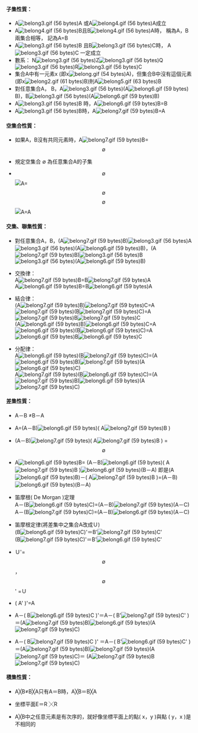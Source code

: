 #### 子集性質：

* A![](https://market.cloud.edu.tw/content/senior/math/tn_t2/math_net/NUBCC/Course/chp1-1/belong3.gif "belong3.gif \(56 bytes\)")A 或A![](https://market.cloud.edu.tw/content/senior/math/tn_t2/math_net/NUBCC/Course/chp1-1/belong4.gif "belong4.gif \(56 bytes\)")A成立
* A![](https://market.cloud.edu.tw/content/senior/math/tn_t2/math_net/NUBCC/Course/chp1-1/belong4.gif "belong4.gif \(56 bytes\)")B且B![](https://market.cloud.edu.tw/content/senior/math/tn_t2/math_net/NUBCC/Course/chp1-1/belong4.gif "belong4.gif \(56 bytes\)")A時， 稱為A，B兩集合相等， 記為A=B
* A![](https://market.cloud.edu.tw/content/senior/math/tn_t2/math_net/NUBCC/Course/chp1-1/belong3.gif "belong3.gif \(56 bytes\)")B 且B![](https://market.cloud.edu.tw/content/senior/math/tn_t2/math_net/NUBCC/Course/chp1-1/belong3.gif "belong3.gif \(56 bytes\)")C時， A![](https://market.cloud.edu.tw/content/senior/math/tn_t2/math_net/NUBCC/Course/chp1-1/belong3.gif "belong3.gif \(56 bytes\)")C 一定成立
* 數系： N![](https://market.cloud.edu.tw/content/senior/math/tn_t2/math_net/NUBCC/Course/chp1-1/belong3.gif "belong3.gif \(56 bytes\)")Z![](https://market.cloud.edu.tw/content/senior/math/tn_t2/math_net/NUBCC/Course/chp1-1/belong3.gif "belong3.gif \(56 bytes\)")Q![](https://market.cloud.edu.tw/content/senior/math/tn_t2/math_net/NUBCC/Course/chp1-1/belong3.gif "belong3.gif \(56 bytes\)")R![](https://market.cloud.edu.tw/content/senior/math/tn_t2/math_net/NUBCC/Course/chp1-1/belong3.gif "belong3.gif \(56 bytes\)")C
* 集合A中有一元素x \(即x![](https://market.cloud.edu.tw/content/senior/math/tn_t2/math_net/NUBCC/Course/chp1-1/belong.gif "belong.gif \(54 bytes\)")A\)，但集合B中沒有這個元素\(即x![](https://market.cloud.edu.tw/content/senior/math/tn_t2/math_net/NUBCC/Course/chp1-1/belong2.gif "belong2.gif \(61 bytes\)")B\)則A![](https://market.cloud.edu.tw/content/senior/math/tn_t2/math_net/NUBCC/Course/chp1-1/belong5.gif "belong5.gif \(63 bytes\)")B
* 對任意集合A， B，A![](https://market.cloud.edu.tw/content/senior/math/tn_t2/math_net/NUBCC/Course/chp1-1/belong3.gif "belong3.gif \(56 bytes\)")\(A![](https://market.cloud.edu.tw/content/senior/math/tn_t2/math_net/NUBCC/Course/chp1-1/belong6.gif "belong6.gif \(59 bytes\)")B\)，B![](https://market.cloud.edu.tw/content/senior/math/tn_t2/math_net/NUBCC/Course/chp1-1/belong3.gif "belong3.gif \(56 bytes\)")\(A![](https://market.cloud.edu.tw/content/senior/math/tn_t2/math_net/NUBCC/Course/chp1-1/belong6.gif "belong6.gif \(59 bytes\)")B\)
* A![](https://market.cloud.edu.tw/content/senior/math/tn_t2/math_net/NUBCC/Course/chp1-1/belong3.gif "belong3.gif \(56 bytes\)")B 時，A![](https://market.cloud.edu.tw/content/senior/math/tn_t2/math_net/NUBCC/Course/chp1-1/belong6.gif "belong6.gif \(59 bytes\)")B=B
* A![](https://market.cloud.edu.tw/content/senior/math/tn_t2/math_net/NUBCC/Course/chp1-1/belong3.gif "belong3.gif \(56 bytes\)")B時，A![](https://market.cloud.edu.tw/content/senior/math/tn_t2/math_net/NUBCC/Course/chp1-1/belong7.gif "belong7.gif \(59 bytes\)")B=A

#### 空集合性質：

* 如果A，B沒有共同元素時，A![](https://market.cloud.edu.tw/content/senior/math/tn_t2/math_net/NUBCC/Course/chp1-1/belong7.gif "belong7.gif \(59 bytes\)")B= $$\emptyset$$

* 規定空集合 ∅ 為任意集合A的子集

* $$\emptyset$$ ![](https://market.cloud.edu.tw/content/senior/math/tn_t2/math_net/NUBCC/Course/chp1-1/belong7.gif)A= $$\emptyset$$        $$\emptyset$$![](https://market.cloud.edu.tw/content/senior/math/tn_t2/math_net/NUBCC/Course/chp1-1/belong6.gif)A=A

#### 交集、聯集性質：

* 對任意集合A，B，\(A![](https://market.cloud.edu.tw/content/senior/math/tn_t2/math_net/NUBCC/Course/chp1-1/belong7.gif "belong7.gif \(59 bytes\)")B\)![](https://market.cloud.edu.tw/content/senior/math/tn_t2/math_net/NUBCC/Course/chp1-1/belong3.gif "belong3.gif \(56 bytes\)")A![](https://market.cloud.edu.tw/content/senior/math/tn_t2/math_net/NUBCC/Course/chp1-1/belong3.gif "belong3.gif \(56 bytes\)")\(A![](https://market.cloud.edu.tw/content/senior/math/tn_t2/math_net/NUBCC/Course/chp1-1/belong6.gif "belong6.gif \(59 bytes\)")B\)，\(A![](https://market.cloud.edu.tw/content/senior/math/tn_t2/math_net/NUBCC/Course/chp1-1/belong7.gif "belong7.gif \(59 bytes\)")B\)![](https://market.cloud.edu.tw/content/senior/math/tn_t2/math_net/NUBCC/Course/chp1-1/belong3.gif "belong3.gif \(56 bytes\)")B![](https://market.cloud.edu.tw/content/senior/math/tn_t2/math_net/NUBCC/Course/chp1-1/belong3.gif "belong3.gif \(56 bytes\)")\(A![](https://market.cloud.edu.tw/content/senior/math/tn_t2/math_net/NUBCC/Course/chp1-1/belong6.gif "belong6.gif \(59 bytes\)")B\)

* 交換律：  
  A![](https://market.cloud.edu.tw/content/senior/math/tn_t2/math_net/NUBCC/Course/chp1-1/belong7.gif "belong7.gif \(59 bytes\)")B=B![](https://market.cloud.edu.tw/content/senior/math/tn_t2/math_net/NUBCC/Course/chp1-1/belong7.gif "belong7.gif \(59 bytes\)")A  
  A![](https://market.cloud.edu.tw/content/senior/math/tn_t2/math_net/NUBCC/Course/chp1-1/belong6.gif "belong6.gif \(59 bytes\)")B=B![](https://market.cloud.edu.tw/content/senior/math/tn_t2/math_net/NUBCC/Course/chp1-1/belong6.gif "belong6.gif \(59 bytes\)")A

* 結合律：  
  \(A![](https://market.cloud.edu.tw/content/senior/math/tn_t2/math_net/NUBCC/Course/chp1-1/belong7.gif "belong7.gif \(59 bytes\)")B\)![](https://market.cloud.edu.tw/content/senior/math/tn_t2/math_net/NUBCC/Course/chp1-1/belong7.gif "belong7.gif \(59 bytes\)")C=A![](https://market.cloud.edu.tw/content/senior/math/tn_t2/math_net/NUBCC/Course/chp1-1/belong7.gif "belong7.gif \(59 bytes\)")\(B![](https://market.cloud.edu.tw/content/senior/math/tn_t2/math_net/NUBCC/Course/chp1-1/belong7.gif "belong7.gif \(59 bytes\)")C\)=A![](https://market.cloud.edu.tw/content/senior/math/tn_t2/math_net/NUBCC/Course/chp1-1/belong7.gif "belong7.gif \(59 bytes\)")B![](https://market.cloud.edu.tw/content/senior/math/tn_t2/math_net/NUBCC/Course/chp1-1/belong7.gif "belong7.gif \(59 bytes\)")C  
  \(A![](https://market.cloud.edu.tw/content/senior/math/tn_t2/math_net/NUBCC/Course/chp1-1/belong6.gif "belong6.gif \(59 bytes\)")B\)![](https://market.cloud.edu.tw/content/senior/math/tn_t2/math_net/NUBCC/Course/chp1-1/belong6.gif "belong6.gif \(59 bytes\)")C=A![](https://market.cloud.edu.tw/content/senior/math/tn_t2/math_net/NUBCC/Course/chp1-1/belong6.gif "belong6.gif \(59 bytes\)")\(B![](https://market.cloud.edu.tw/content/senior/math/tn_t2/math_net/NUBCC/Course/chp1-1/belong6.gif "belong6.gif \(59 bytes\)")C\)=A![](https://market.cloud.edu.tw/content/senior/math/tn_t2/math_net/NUBCC/Course/chp1-1/belong6.gif "belong6.gif \(59 bytes\)")B![](https://market.cloud.edu.tw/content/senior/math/tn_t2/math_net/NUBCC/Course/chp1-1/belong6.gif "belong6.gif \(59 bytes\)")C

* 分配律：  
  A![](https://market.cloud.edu.tw/content/senior/math/tn_t2/math_net/NUBCC/Course/chp1-1/belong6.gif "belong6.gif \(59 bytes\)")\(B![](https://market.cloud.edu.tw/content/senior/math/tn_t2/math_net/NUBCC/Course/chp1-1/belong7.gif "belong7.gif \(59 bytes\)")C\)=\(A![](https://market.cloud.edu.tw/content/senior/math/tn_t2/math_net/NUBCC/Course/chp1-1/belong6.gif "belong6.gif \(59 bytes\)")B\)![](https://market.cloud.edu.tw/content/senior/math/tn_t2/math_net/NUBCC/Course/chp1-1/belong7.gif "belong7.gif \(59 bytes\)")\(A![](https://market.cloud.edu.tw/content/senior/math/tn_t2/math_net/NUBCC/Course/chp1-1/belong6.gif "belong6.gif \(59 bytes\)")C\)  
  A![](https://market.cloud.edu.tw/content/senior/math/tn_t2/math_net/NUBCC/Course/chp1-1/belong7.gif "belong7.gif \(59 bytes\)")\(B![](https://market.cloud.edu.tw/content/senior/math/tn_t2/math_net/NUBCC/Course/chp1-1/belong6.gif "belong6.gif \(59 bytes\)")C\)=\(A![](https://market.cloud.edu.tw/content/senior/math/tn_t2/math_net/NUBCC/Course/chp1-1/belong7.gif "belong7.gif \(59 bytes\)")B\)![](https://market.cloud.edu.tw/content/senior/math/tn_t2/math_net/NUBCC/Course/chp1-1/belong6.gif "belong6.gif \(59 bytes\)")\(A![](https://market.cloud.edu.tw/content/senior/math/tn_t2/math_net/NUBCC/Course/chp1-1/belong7.gif "belong7.gif \(59 bytes\)")C\)

#### 差集性質：

* A－B ≠B－A
* A=\(A－B\)![](https://market.cloud.edu.tw/content/senior/math/tn_t2/math_net/NUBCC/Course/chp1-1/belong6.gif "belong6.gif \(59 bytes\)")\( A![](https://market.cloud.edu.tw/content/senior/math/tn_t2/math_net/NUBCC/Course/chp1-1/belong7.gif "belong7.gif \(59 bytes\)")B \)
* \(A－B\)![](https://market.cloud.edu.tw/content/senior/math/tn_t2/math_net/NUBCC/Course/chp1-1/belong7.gif "belong7.gif \(59 bytes\)")\( A![](https://market.cloud.edu.tw/content/senior/math/tn_t2/math_net/NUBCC/Course/chp1-1/belong7.gif "belong7.gif \(59 bytes\)")B \) =$$\emptyset$$
* A![](https://market.cloud.edu.tw/content/senior/math/tn_t2/math_net/NUBCC/Course/chp1-1/belong6.gif "belong6.gif \(59 bytes\)")B= \(A－B\)![](https://market.cloud.edu.tw/content/senior/math/tn_t2/math_net/NUBCC/Course/chp1-1/belong6.gif "belong6.gif \(59 bytes\)")\( A![](https://market.cloud.edu.tw/content/senior/math/tn_t2/math_net/NUBCC/Course/chp1-1/belong7.gif "belong7.gif \(59 bytes\)")B \)![](https://market.cloud.edu.tw/content/senior/math/tn_t2/math_net/NUBCC/Course/chp1-1/belong6.gif "belong6.gif \(59 bytes\)")\(B－A\)
  即是\(A![](https://market.cloud.edu.tw/content/senior/math/tn_t2/math_net/NUBCC/Course/chp1-1/belong6.gif "belong6.gif \(59 bytes\)")B\)－\( A![](https://market.cloud.edu.tw/content/senior/math/tn_t2/math_net/NUBCC/Course/chp1-1/belong7.gif "belong7.gif \(59 bytes\)")B \)=\(A－B\)![](https://market.cloud.edu.tw/content/senior/math/tn_t2/math_net/NUBCC/Course/chp1-1/belong6.gif "belong6.gif \(59 bytes\)")\(B－A\)
* 笛摩根\( De Morgan \)定理       
  A－\(B![](https://market.cloud.edu.tw/content/senior/math/tn_t2/math_net/NUBCC/Course/chp1-1/belong6.gif "belong6.gif \(59 bytes\)")C\)=\(A－B\)![](https://market.cloud.edu.tw/content/senior/math/tn_t2/math_net/NUBCC/Course/chp1-1/belong7.gif "belong7.gif \(59 bytes\)")\(A－C\)
  A－\(B![](https://market.cloud.edu.tw/content/senior/math/tn_t2/math_net/NUBCC/Course/chp1-1/belong7.gif "belong7.gif \(59 bytes\)")C\)=\(A－B\)![](https://market.cloud.edu.tw/content/senior/math/tn_t2/math_net/NUBCC/Course/chp1-1/belong6.gif "belong6.gif \(59 bytes\)")\(A－C\)
* 笛摩根定律\(將差集中之集合A改成Ｕ\)     
  \(B![](https://market.cloud.edu.tw/content/senior/math/tn_t2/math_net/NUBCC/Course/chp1-1/belong6.gif "belong6.gif \(59 bytes\)")C\)'＝B'![](https://market.cloud.edu.tw/content/senior/math/tn_t2/math_net/NUBCC/Course/chp1-1/belong7.gif "belong7.gif \(59 bytes\)")C'      
  \(B![](https://market.cloud.edu.tw/content/senior/math/tn_t2/math_net/NUBCC/Course/chp1-1/belong7.gif "belong7.gif \(59 bytes\)")C\)'＝B'![](https://market.cloud.edu.tw/content/senior/math/tn_t2/math_net/NUBCC/Course/chp1-1/belong6.gif "belong6.gif \(59 bytes\)")C'
* Ｕ'= $$\emptyset$$ ，$$\emptyset$$ ' =Ｕ

* \( A' \)'=A

* A－\( B![](https://market.cloud.edu.tw/content/senior/math/tn_t2/math_net/NUBCC/Course/chp1-1/belong6.gif "belong6.gif \(59 bytes\)")C \)'＝A－\( B'![](https://market.cloud.edu.tw/content/senior/math/tn_t2/math_net/NUBCC/Course/chp1-1/belong7.gif "belong7.gif \(59 bytes\)")C' \)＝\(A![](https://market.cloud.edu.tw/content/senior/math/tn_t2/math_net/NUBCC/Course/chp1-1/belong7.gif "belong7.gif \(59 bytes\)")B\)![](https://market.cloud.edu.tw/content/senior/math/tn_t2/math_net/NUBCC/Course/chp1-1/belong6.gif "belong6.gif \(59 bytes\)")\(A![](https://market.cloud.edu.tw/content/senior/math/tn_t2/math_net/NUBCC/Course/chp1-1/belong7.gif "belong7.gif \(59 bytes\)")C\)

* A－\( B![](https://market.cloud.edu.tw/content/senior/math/tn_t2/math_net/NUBCC/Course/chp1-1/belong7.gif "belong7.gif \(59 bytes\)")C \)' ＝A－\( B'![](https://market.cloud.edu.tw/content/senior/math/tn_t2/math_net/NUBCC/Course/chp1-1/belong6.gif "belong6.gif \(59 bytes\)")C' \)＝\(A![](https://market.cloud.edu.tw/content/senior/math/tn_t2/math_net/NUBCC/Course/chp1-1/belong7.gif "belong7.gif \(59 bytes\)")B\)![](https://market.cloud.edu.tw/content/senior/math/tn_t2/math_net/NUBCC/Course/chp1-1/belong7.gif "belong7.gif \(59 bytes\)")\(A![](https://market.cloud.edu.tw/content/senior/math/tn_t2/math_net/NUBCC/Course/chp1-1/belong7.gif "belong7.gif \(59 bytes\)")C\)＝ \(A![](https://market.cloud.edu.tw/content/senior/math/tn_t2/math_net/NUBCC/Course/chp1-1/belong7.gif "belong7.gif \(59 bytes\)")B![](https://market.cloud.edu.tw/content/senior/math/tn_t2/math_net/NUBCC/Course/chp1-1/belong7.gif "belong7.gif \(59 bytes\)")C\)

#### 積集性質：

* A╳B≠B╳A只有A＝B時，A╳B＝B╳A

* 坐標平面E＝R ╳R

* A╳B中之任意元素是有次序的，就好像坐標平面上的點\( x，y \)與點 \( y，x \)是不相同的



